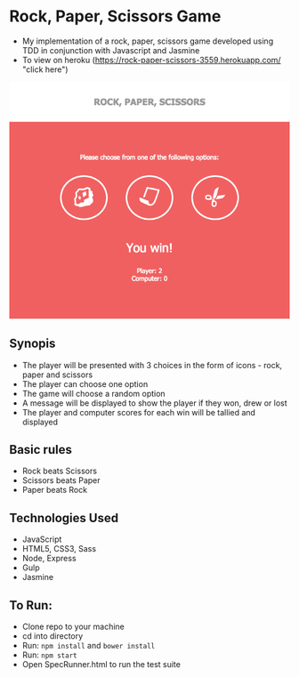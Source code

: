 Rock, Paper, Scissors Game
===========================

* My implementation of a rock, paper, scissors game developed using TDD in conjunction with Javascript and Jasmine
* To view on heroku (https://rock-paper-scissors-3559.herokuapp.com/ "click here")

![Rock Paper Scissors](https://github.com/lroliphant/rock_paper_scissors_js/blob/master/assets/imgs/rps_interface.png)


## Synopis
- The player will be presented with 3 choices in the form of icons - rock, paper and scissors
- The player can choose one option
- The game will choose a random option
- A message will be displayed to show the player if they won, drew or lost
- The player and computer scores for each win will be tallied and displayed


## Basic rules
- Rock beats Scissors
- Scissors beats Paper
- Paper beats Rock


## Technologies Used
- JavaScript
- HTML5, CSS3, Sass
- Node, Express
- Gulp
- Jasmine


## To Run:

* Clone repo to your machine
* cd into directory
* Run: ```npm install``` and ```bower install```
* Run: ```npm start```
* Open SpecRunner.html to run the test suite
